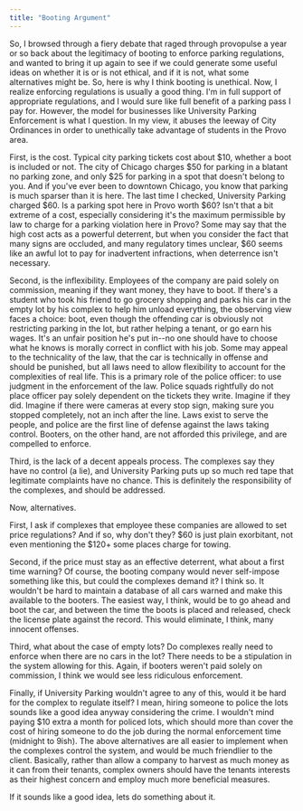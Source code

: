 ```yaml
---
title: "Booting Argument"
---
```

So, I browsed through a fiery debate that raged through provopulse a year or so back about the legitimacy of booting to enforce parking regulations, and wanted to bring it up again to see if we could generate some useful ideas on whether it is or is not ethical, and if it is not, what some alternatives might be.
So, here is why I think booting is unethical.
Now, I realize enforcing regulations is usually a good thing.  I'm in full support of appropriate regulations, and I would sure like full benefit of a parking pass I pay for.  However, the model for businesses like University Parking Enforcement is what I question.  In my view, it abuses the leeway of City Ordinances in order to unethically take advantage of students in the Provo area.

First, is the cost.  Typical city parking tickets cost about $10, whether a boot is included or not.  The city of Chicago charges $50 for parking in a blatant no parking zone, and only $25 for parking in a spot that doesn't belong to you.  And if you've ever been to downtown Chicago, you know that parking is much sparser than it is here.  The last time I checked, University Parking charged $60.  Is a parking spot here in Provo worth $60?  Isn't that a bit extreme of a cost, especially considering it's the maximum permissible by law to charge for a parking violation here in Provo?  Some may say that the high cost acts as a powerful deterrent, but when you consider the fact that many signs are occluded, and many regulatory times unclear, $60 seems like an awful lot to pay for inadvertent infractions, when deterrence isn't necessary.

Second, is the inflexibility.  Employees of the company are paid solely on commission, meaning if they want money, they have to boot.  If there's a student who took his friend to go grocery shopping and parks his car in the empty lot by his complex to help him unload everything, the observing view faces a choice: boot, even though the offending car is obviously not restricting parking in the lot, but rather helping a tenant, or go earn his wages.  It's an unfair position he's put in--no one should have to choose what he knows is morally correct in conflict with his job.  Some may appeal to the technicality of the law, that the car is technically in offense and should be punished, but all laws need to allow flexibility to account for the complexities of real life. This is a primary role of the police officer: to use judgment in the enforcement of the law.  Police squads rightfully do not place officer pay solely dependent on the tickets they write.  Imagine if they did.  Imagine if there were cameras at every stop sign, making sure you stopped completely, not an inch after the line.  Laws exist to serve the people, and police are the first line of defense against the laws taking control.  Booters, on the other hand, are not afforded this privilege, and are compelled to enforce.  

Third, is the lack of a decent appeals process.  The complexes say they have no control (a lie), and University Parking puts up so much red tape that legitimate complaints have no chance.  This is definitely the responsibility of the complexes, and should be addressed.

Now, alternatives.

First, I ask if complexes that employee these companies are allowed to set price regulations?  And if so, why don't they?  $60 is just plain exorbitant, not even mentioning the $120+ some places charge for towing.  

Second, if the price must stay as an effective deterrent, what about a first time warning?  Of course, the booting company would never self-impose something like this, but could the complexes demand it?  I think so.  It wouldn't be hard to maintain a database of all cars warned and make this available to the booters.  The easiest way, I think, would be to go ahead and boot the car, and between the time the boots is placed and released, check the license plate against the record.  This would eliminate, I think, many innocent offenses.

Third, what about the case of empty lots?  Do complexes really need to enforce when there are no cars in the lot?  There needs to be a stipulation in the system allowing for this.  Again, if booters weren't paid solely on commission, I think we would see less ridiculous enforcement.

Finally, if University Parking wouldn't agree to any of this, would it be hard for the complex to regulate itself?  I mean, hiring someone to police the lots sounds like a good idea anyway considering the crime.  I wouldn't mind paying $10 extra a month for policed lots, which should more than cover the cost of hiring someone to do the job during the normal enforcement time (midnight to 9ish).  The above alternatives are all easier to implement when the complexes control the system, and would be much friendlier to the client.  Basically, rather than allow a company to harvest as much money as it can from their tenants, complex owners should have the tenants interests as their highest concern and employ much more beneficial measures.

If it sounds like a good idea, lets do something about it.

